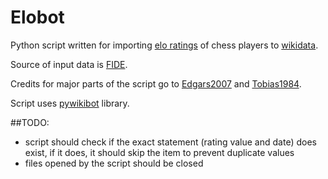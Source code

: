 # Elobot
Python script written for importing [elo ratings](https://en.wikipedia.org/wiki/Elo_rating_system) of chess players to [wikidata](https://www.wikidata.org/wiki/Wikidata:Main_Page).

Source of input data is [FIDE](http://ratings.fide.com/).

Credits for major parts of the script go to [Edgars2007](https://www.wikidata.org/wiki/User:Edgars2007) and [Tobias1984](https://www.wikidata.org/wiki/User:Tobias1984).

Script uses [pywikibot](https://github.com/wikimedia/pywikibot-core) library.

##TODO:
* script should check if the exact statement (rating value and date) does exist, if it does, it
should skip the item to prevent duplicate values
* files opened by the script should be closed
